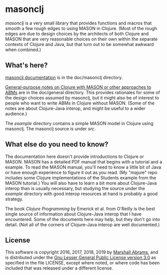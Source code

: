 masonclj
===

*masonclj* is a very small library that provides functions and macros
that smooth a few rough edges to using MASON in Clojure.  (Most of the
rough edges are due to design choices by the architects of both
Clojure and MASON that are very reasonable choices on their own within
the separate contexts of Clojure and Java, but that turn out to be
somewhat awkward when combined.)

## What's here?

[masonclj
documentation](https://github.com/mars0i/masonclj/blob/master/doc/masonclj/README.md)
is in the doc/masonclj directory.

[General-purpose notes on Clojure with MASON or other approaches to
ABMs](https://github.com/mars0i/masonclj/blob/master/doc/general/README.md)
are in the doc/general directory.  This provides rationales for some of
the design choices assumed by masonclj, but it might also be of interest
to people who want to write ABMs in Clojure without MASON.  (Some of
the notes are about Clojure-Java interop, and might be useful to a
wider audience.)

The *example* directory contains a simple MASON model in Clojure using
masonclj.  The masonclj source is under *src*.

## What else do you need to know?

The documentation here doesn't provide introductions to Clojure or
MASON.  MASON has a detailed PDF manual that begins with a tutorial and
a example. To read the MASON manual, you'll need to know a little
bit of Java or have enough experience to figure it out as you read.  (My
"majure" repo includes some Clojure implementations of the Students
example from the MASON tutorial.) You will also have to learn a bit more
about Clojure-Java interop than is usually necessary, but studying the
source under the *example* directory with good interop resources at hand
is probably a good strategy.

The book <em>Clojure Programming</em> by Emerick et al.  from O'Reilly
is the best single source of information about Clojure-Java interop that
I have encountered.  Some of the documents here may help, but they don't
go into detail.  (Not all of the corners of Clojure-Java interop are
well documented.)

## License

This software is copyright 2016, 2017, 2018, 2019 by [Marshall
Abrams](http://members.logical.net/~marshall/), and is distributed under
the [Gnu Lesser General Public License version
3.0](https://www.gnu.org/licenses/lgpl.html) as specified in the file
LICENSE, except where noted, or where code has been included that was
released under a different license.
